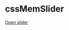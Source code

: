 # cssMemSlider
[Open slider](https://mike-prybytkin.github.io/cssMemSlider/cssMemSlider/index.html)

